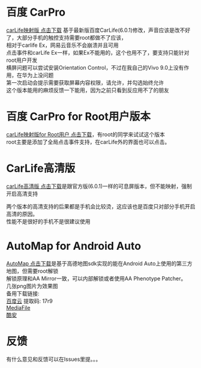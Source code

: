 # 百度 CarPro
[carLife映射版 点击下载](http://www.mediafire.com/file/mmn6egb94e8ptqu/carLife67.apk/file)  基于最新版百度CarLife(6.0.1)修改，声音应该是改不好了，大部分手机的触控支持需要root都做不了应该，<br>
相对于carlife Ex，网易云音乐不会崩溃并且可用<br>
点击事件和carLife Ex一样，如果Ex不能用的，这个也用不了，要支持只能针对root用户开发<br>
横屏问题可以尝试安装Orientation Control，不过在我自己的Vivo 9.0上没有作用，在华为上没问题<br>
第一次启动会提示需要获取屏幕内容权限，请允许，并勾选始终允许<br>
这个版本能用的麻烦反馈一下能用，因为之前只看到反应用不了的朋友

# 百度 CarPro for Root用户版本
[carLife映射版for Root用户 点击下载](http://www.mediafire.com/file/0ha808we4iesnuy/carLife671.apk/file)，有root的同学来试试这个版本<br>
root主要是添加了全局点击事件支持，在carLife外的界面也可以点击。


# CarLife高清版
[carLife高清版 点击下载](http://www.mediafire.com/file/wri63ijziafctx6/carLife67_highdef.apk/file)是跟官方版(6.0.1)一样的可息屏版本，但不能映射，强制开启高清支持

两个版本的高清支持的后果都是手机会比较烫，这应该也是百度只对部分手机开启高清的原因。<br>
性能不是很好的手机不是很建议使用<br>


# AutoMap for Android Auto
[AutoMap 点击下载](https://github.com/puderty/pudev/releases/download/1/AutoMap.apk)是基于高德地图sdk实现的能在Android Auto上使用的第三方地图，但需要root解锁<br>
解锁原理和AA Mirror一致，可以内部解锁或者使用AA Phenotype Patcher。<br>
几张png图片为效果图<br>
备用下载链接:<br>
[百度云](https://pan.baidu.com/s/1rp_YSTQfp8kH-6mBPckzzg) 提取码: 17r9<br>
[MediaFile](https://www.mediafire.com/file/nqr4bd6upc7dy7h/AutoMap.apk/file)<br>
[酷安](https://www.coolapk.com/apk/243425)<br>

# 反馈
有什么意见和反馈可以在Issues里提。。。

